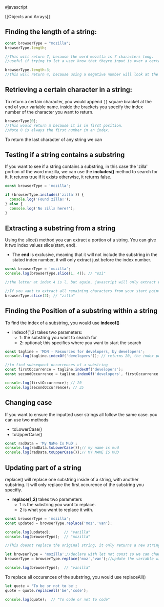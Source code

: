 #javascript 

[[Objects and Arrays]]

## Finding the length of a string:
```javascript
const browserType = "mozilla";
browserType.length;

//This will return 7, because the word mozilla is 7 characters long.
//useful if trying to let a user know that theyre input is over a certain length.

browserType.length-3;
//this will return 4, because using a negative number will look at the strong from the end first and count in the specified number. So in the word mozilla, we start at a (position -0) 
```

## Retrieving a certain character in a string:
To return a certain character, you would append `[]` square bracket at the end of your variable name. inside the brackets you specify the index number of the character you want to return.
```javascript
browserType[0];
//this would return m because it is in first position. 
//Note 0 is always the first number in an index.
```
To return the last character of any string we can 

## Testing if a string contains a substring
If you want to see if a string contains a substring, in this case the 'zilla' portion of the word mozilla, we can use the **includes()** method to search for it. It returns true if it exists otherwise, it returns false.
```javascript
const browserType = 'mozilla';

if (browserType.includes('zilla')) {
  console.log('Found zilla!');
} else {
  console.log('No zilla here!');
}

```

## Extracting a substring from a string
Using the slice() method you can extract a portion of a string. You can give it two index values slice(start, end).
- The **end** is exclusive, meaning that it will not include the substring in the stated index number, it will only extract just before the index number.
```javascript
const browserType = 'mozilla';
console.log(browserType.slice(1, 4)); // "ozi"

//the letter at index 4 is l, but again, javascript will only extract up to the point before the stated index number. In this case, i will be extracted and stop.

//If you want to extract all remaining characters from your start point, you dont have to include the end parameter
browserType.slice(2); // "zilla"
```

## Finding the Position of a substring within a string
To find the index of a substring, you would use **indexof()**
- indexof(1,2) takes two parameters:
	- 1: the substring you want to search for
	- 2: optional; this specifies where you want to start the search
```javascript
const tagline = 'MDN - Resources for developers, by developers';
console.log(tagline.indexOf('developers')); // returns 20, the index position of developers.

//to find subsequent occurrences of a substring
const firstOccurrence = tagline.indexOf('developers');
const secondOccurrence = tagline.indexOf('developers', firstOccurrence + 1);

console.log(firstOccurrence); // 20
console.log(secondOccurrence); // 35
```

## Changing case
If you want to ensure the inputted user strings all follow the same case. you can use two methods
- toLowerCase()
- toUpperCase()
```javascript
const radData = 'My NaMe Is MuD';
console.log(radData.toLowerCase());// my name is mud
console.log(radData.toUpperCase());// MY NAME IS MUD
```

## Updating part of a string
replace() will replace one substring inside of a string, with another substring. It will only replace the first occurence of the substring you specifiy.
- **replace(1,2)** takes two parameters 
	- 1 is the substring you want to replace.
	- 2 is what you want to replace it with.
```javascript
const browserType = 'mozilla';
const updated = browserType.replace('moz','van');

console.log(updated);      // "vanilla"
console.log(browserType);  // "mozilla"

//This doesnt replace the original string, it only returns a new string. If you wanted to update the original string:

let browserType = 'mozilla';//declare with let not const so we can change it.
browserType = browserType.replace('moz','van');//update the variable with the replace method

console.log(browserType);  // "vanilla"
```
To replace all occurences of the substring, you would use replaceAll()
```javascript
let quote = 'To be or not to be';
quote = quote.replaceAll('be','code');

console.log(quote);  // "To code or not to code"
```